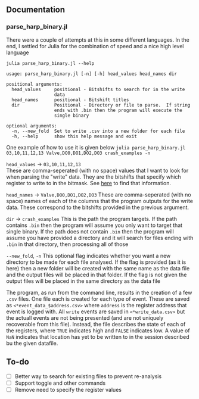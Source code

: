## Documentation

### parse_harp_binary.jl
There were a couple of attempts at this in some different languages.  In the end, I settled for Julia for the combination of speed and a nice high level language

`julia parse_harp_binary.jl --help`
```
usage: parse_harp_binary.jl [-n] [-h] head_values head_names dir

positional arguments:
  head_values     positional - Bitshifts to search for in the write
                  data
  head_names      positional - Bitshift titles
  dir             Positional - Directory or file to parse.  If string
                  ends with .bin then the program will execute the
                  single binary

optional arguments:
  -n, --new_fold  Set to write .csv into a new folder for each file
  -h, --help      show this help message and exit
```

One example of how to use it is given below
`julia parse_harp_binary.jl 03,10,11,12,13 Valve,DO0,DO1,DO2,DO3 crash_examples -n`

`head_values` -> `03,10,11,12,13`  
These are comma-seperated (with no space) values that I want to look for when parsing the "write" data.  They are the bitshifts that specify which register to write to in the bitmask.  See [here](https://bitbucket.org/fchampalimaud/device.behavior/src/master/Firmware/Behavior/app_ios_and_regs.h) to find that information. 

`head_names` -> `Valve,DO0,DO1,DO2,DO3`
These are comma-seperated (with no space) names of each of the columns that the program outputs for the write data.  These correspond to the bitshifts provided in the previous argument.

`dir` -> `crash_examples`
This is the path the program targets.  If the path contains `.bin` then the program will assume you only want to target that single binary.  If the path does not contain `.bin` then the program will assume you have provided a directory and it will search for files ending with `.bin` in that directory, then processing all of those

`--new_fold`, `-n` 
This optional flag indicates whether you want a new directory to be made for each file analysed.  If the flag is provided (as it is here) then a new folder will be created with the same name as the data file and the output files will be placed in that folder.  If the flag is not given the output files will be placed in the same directory as the data file

The program, as run from the command line, results in the creation of a few `.csv` files.  One file each is created for each type of event.  These are saved as `<*event_data_$address.csv>` where `address` is the register address that event is logged with.  All `write` events are saved in `<*write_data.csv>` but the actuall events are not being presented (and are not uniquely recoverable from this file).  Instead, the file describes the state of each of the registers, where `TRUE` indicates high and `FALSE` indicates low.  A value of `NaN` indicates that location has yet to be written to in the session described bu the given datafile.

## To-do
- [ ] Better way to search for existing files to prevent re-analysis
- [ ] Support toggle and other commands
- [ ] Remove need to specify the register values
